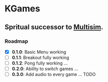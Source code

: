 # KGames

Spritual successor to [Multisim](https://github.com/kderef/multisim).
---
### Roadmap
- [x] **0.1.0**: Basic Menu working
- [ ] **0.1.1**: Breakout fully working
- [ ] **0.1.2**: Pong fully working
...
- [ ] **0.2.0**: Ability to switch games
...
- [ ] **0.3.0**: Add audio to every game
... TODO
